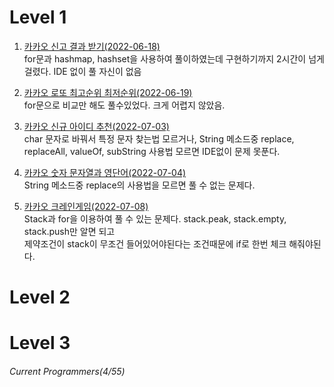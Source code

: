 # Level 1  
  
1. [카카오 신고 결과 받기(2022-06-18)](https://github.com/aIgotalk/Algorithm/blob/main/%ED%94%84%EB%A1%9C%EA%B7%B8%EB%9E%98%EB%A8%B8%EC%8A%A4/%EB%A0%88%EB%B2%A81/%EC%B9%B4%EC%B9%B4%EC%98%A4%20%EC%8B%A0%EA%B3%A0%ED%95%98%EA%B8%B0.md)  
for문과 hashmap, hashset을 사용하여 풀이하였는데 구현하기까지 2시간이 넘게 걸렸다. IDE 없이 풀 자신이 없음

2. [카카오 로또 최고순위 최저순위(2022-06-19)](https://github.com/aIgotalk/Algorithm/blob/main/%ED%94%84%EB%A1%9C%EA%B7%B8%EB%9E%98%EB%A8%B8%EC%8A%A4/%EB%A0%88%EB%B2%A81/%EC%B9%B4%EC%B9%B4%EC%98%A4%20%EB%A1%9C%EB%98%90%EC%B5%9C%EA%B3%A0%EC%88%9C%EC%9C%84%20%EC%B5%9C%EC%A0%80%EC%88%9C%EC%9C%84.md)  
for문으로 비교만 해도 풀수있었다. 크게 어렵지 않았음.

3. [카카오 신규 아이디 추천(2022-07-03)](https://github.com/JayFreemandev/Problem-Solving/blob/main/Programmers/Level1/Kakao_recommand_id.java)  
char 문자로 바꿔서 특정 문자 찾는법 모르거나, String 메소드중 replace, replaceAll, valueOf, subString 사용법 모르면 IDE없이 문제 못푼다. 

4. [카카오 숫자 문자열과 영단어(2022-07-04)](https://github.com/JayFreemandev/Problem-Solving/blob/main/Programmers/Level1/Kakao_Number_game.java)    
String 메소드중 replace의 사용법을 모르면 풀 수 없는 문제다.  

5. [카카오 크레인게임(2022-07-08)](https://github.com/JayFreemandev/Problem-Solving/blob/main/Programmers/Level1/Kakao_Array_Game.java)      
Stack과 for을 이용하여 풀 수 있는 문제다. stack.peak, stack.empty, stack.push만 알면 되고   
제약조건이 stack이 무조건 들어있어야된다는 조건때문에 if로 한번 체크 해줘야된다.  

# Level 2
# Level 3

###### Current Programmers(4/55)  
